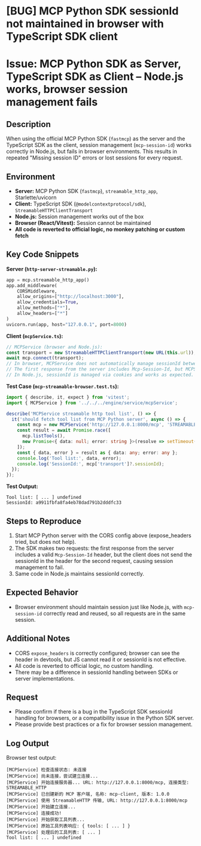 # [BUG] MCP Python SDK sessionId not maintained in browser with TypeScript SDK client

# Issue: MCP Python SDK as Server, TypeScript SDK as Client – Node.js works, browser session management fails

## Description

When using the official MCP Python SDK (`fastmcp`) as the server and the TypeScript SDK as the client, session management (`mcp-session-id`) works correctly in Node.js, but fails in browser environments. This results in repeated "Missing session ID" errors or lost sessions for every request.

## Environment

- **Server:** MCP Python SDK (`fastmcp`), `streamable_http_app`, Starlette/uvicorn
- **Client:** TypeScript SDK (`@modelcontextprotocol/sdk`), `StreamableHTTPClientTransport`
- **Node.js:** Session management works out of the box
- **Browser (React/Vitest):** Session cannot be maintained
- **All code is reverted to official logic, no monkey patching or custom fetch**

## Key Code Snippets

**Server (`http-server-streamable.py`):**
```python
app = mcp.streamable_http_app()
app.add_middleware(
    CORSMiddleware,
    allow_origins=["http://localhost:3000"],
    allow_credentials=True,
    allow_methods=["*"],
    allow_headers=["*"]
)
uvicorn.run(app, host="127.0.0.1", port=8000)
```

**Client (`mcpService.ts`):**
```typescript
// MCPService (browser and Node.js):
const transport = new StreamableHTTPClientTransport(new URL(this.url));
await mcp.connect(transport);
// In browser, MCPService does not automatically manage sessionId between requests.
// The first response from the server includes Mcp-Session-Id, but MCPService does not persist or inject it for subsequent requests.
// In Node.js, sessionId is managed via cookies and works as expected.
```

**Test Case (`mcp-streamable-browser.test.ts`):**
```typescript
import { describe, it, expect } from 'vitest';
import { MCPService } from '../../../engine/service/mcpService';

describe('MCPService streamable http tool list', () => {
  it('should fetch tool list from MCP Python server', async () => {
    const mcp = new MCPService('http://127.0.0.1:8000/mcp', 'STREAMABLE_HTTP');
    const result = await Promise.race([
      mcp.listTools(),
      new Promise<{ data: null; error: string }>(resolve => setTimeout(() => resolve({ data: null, error: 'timeout' }), 5000))
    ]);
    const { data, error } = result as { data: any; error: any };
    console.log('Tool list:', data, error);
    console.log('SessionId:', mcp['transport']?.sessionId);
  });
});
```

**Test Output:**
```text
Tool list: [ ... ] undefined
SessionId: a9911fbfa8fa4eb78dad791b2dddfc33
```

## Steps to Reproduce

1. Start MCP Python server with the CORS config above (expose_headers tried, but does not help).
2. The SDK makes two requests: the first response from the server includes a valid `Mcp-Session-Id` header, but the client does not send the sessionId in the header for the second request, causing session management to fail.
3. Same code in Node.js maintains sessionId correctly.

## Expected Behavior

- Browser environment should maintain session just like Node.js, with `mcp-session-id` correctly read and reused, so all requests are in the same session.

## Additional Notes

- CORS `expose_headers` is correctly configured; browser can see the header in devtools, but JS cannot read it or sessionId is not effective.
- All code is reverted to official logic, no custom handling.
- There may be a difference in sessionId handling between SDKs or server implementations.

## Request

- Please confirm if there is a bug in the TypeScript SDK sessionId handling for browsers, or a compatibility issue in the Python SDK server.
- Please provide best practices or a fix for browser session management.

## Log Output

Browser test output:
```text
[MCPService] 检查连接状态: 未连接
[MCPService] 尚未连接，尝试建立连接...
[MCPService] 开始连接服务器... URL: http://127.0.0.1:8000/mcp, 连接类型: STREAMABLE_HTTP
[MCPService] 已创建新的 MCP 客户端, 名称: mcp-client, 版本: 1.0.0
[MCPService] 使用 StreamableHTTP 传输, URL: http://127.0.0.1:8000/mcp
[MCPService] 开始建立连接...
[MCPService] 连接成功!
[MCPService] 开始获取工具列表...
[MCPService] 原始工具列表响应: { tools: [ ... ] }
[MCPService] 处理后的工具列表: [ ... ]
Tool list: [ ... ] undefined
```
